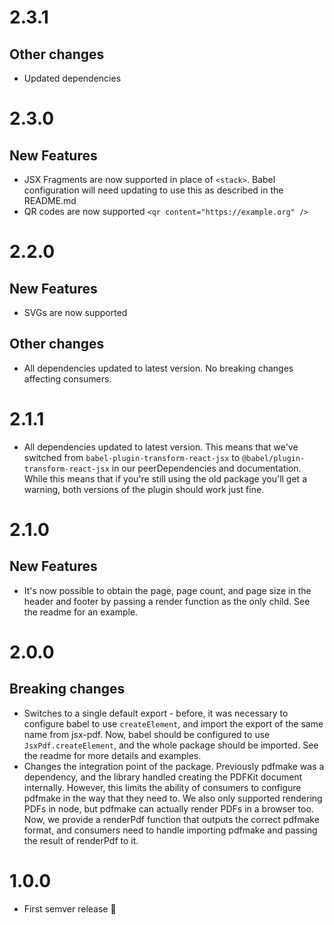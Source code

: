# 2.3.1

## Other changes

- Updated dependencies

# 2.3.0

## New Features

- JSX Fragments are now supported in place of `<stack>`. Babel configuration will need updating to use this as described in the README.md
- QR codes are now supported `<qr content="https://example.org" />`

# 2.2.0

## New Features

- SVGs are now supported

## Other changes

- All dependencies updated to latest version. No breaking changes affecting consumers.

# 2.1.1

- All dependencies updated to latest version. This means that we've switched from `babel-plugin-transform-react-jsx` to `@babel/plugin-transform-react-jsx` in our peerDependencies and documentation. While this means that if you're still using the old package you'll get a warning, both versions of the plugin should work just fine.

# 2.1.0

## New Features

- It's now possible to obtain the page, page count, and page size in the header and footer by passing a render function as the only child. See the readme for an example.

# 2.0.0

## Breaking changes

- Switches to a single default export - before, it was necessary to configure babel to use `createElement`, and import the export of the same name from jsx-pdf. Now, babel should be configured to use `JsxPdf.createElement`, and the whole package should be imported. See the readme for more details and examples.
- Changes the integration point of the package. Previously pdfmake was a dependency, and the library handled creating the PDFKit document internally. However, this limits the ability of consumers to configure pdfmake in the way that they need to. We also only supported rendering PDFs in node, but pdfmake can actually render PDFs in a browser too. Now, we provide a renderPdf function that outputs the correct pdfmake format, and consumers need to handle importing pdfmake and passing the result of renderPdf to it.

# 1.0.0

- First semver release 🎉
